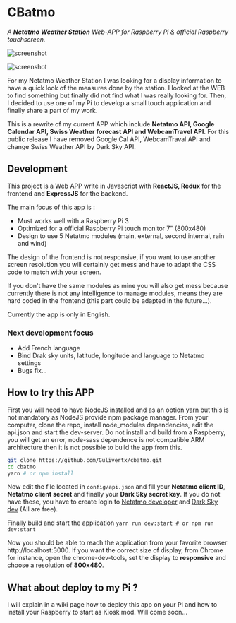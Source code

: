 # CBatmo
*A **Netatmo Weather Station** Web-APP for Raspberry Pi &amp; official Raspberry touchscreen.*

![screenshot](https://raw.githubusercontent.com/Gulivertx/cbatmo/master/screenshots/screenshot_005.png)

![screenshot](https://raw.githubusercontent.com/Gulivertx/cbatmo/master/screenshots/screenshot_004.png)

For my Netatmo Weather Station I was looking for a display information to have a quick look 
of the measures done by the station. I looked at the WEB to find something but finally did not 
find what I was really looking for. Then, I decided to use one of my Pi to develop a small touch 
application and finally share a part of my work.

This is a rewrite of my current APP which include **Netatmo API, Google Calendar API, 
Swiss Weather forecast API and WebcamTravel API**. For this public 
release I have removed Google Cal API, WebcamTraval API and change Swiss Weather 
API by Dark Sky API.

## Development
This project is a Web APP write in Javascript with **ReactJS, Redux** for the frontend and **ExpressJS** 
for the backend.

The main focus of this app is :
* Must works well with a Raspberry Pi 3
* Optimized for a official Raspberry Pi touch monitor 7" (800x480)
* Design to use 5 Netatmo modules (main, external, second internal, rain and wind)

The design of the frontend is not responsive, if you want to use another screen resolution you will 
certainly get mess and have to adapt the CSS code to match with your screen.

If you don't have the same modules as mine you will also get mess because currently there is not 
any intelligence to manage modules, means they are hard coded in the frontend (this part could be 
adapted in the future...).

Currently the app is only in English.

### Next development focus
* Add French language
* Bind Drak sky units, latitude, longitude and language to Netatmo settings
* Bugs fix...

## How to try this APP
First you will need to have [NodeJS](https://nodejs.org/en/) installed and as an option [yarn](https://yarnpkg.com/en/) but this is not mandatory as NodeJS provide npm package manager.
From your computer, clone the repo, install node_modules dependencies, edit the api.json and 
start the dev-server. Do not install and build from a Raspberry, you will get an error, 
node-sass dependence is not compatible ARM architecture then it is not possible to build 
the app from this.

```bash
git clone https://github.com/Gulivertx/cbatmo.git
cd cbatmo
yarn # or npm install
```

Now edit the file located in `config/api.json` and fill your **Netatmo client ID**, **Netatmo 
client secret** and finally your **Dark Sky secret key**. If you do not have these, you have to
create login to [Netatmo developer](https://dev.netatmo.com) and [Dark Sky dev](https://darksky.net/dev) 
(All are free).

Finally build and start the application `yarn run dev:start # or npm run dev:start`

Now you should be able to reach the application from your favorite browser http://localhost:3000. 
If you want the correct size of display, from Chrome for instance, open the chrome-dev-tools, 
set the display to **responsive** and choose a resolution of **800x480**.

## What about deploy to my Pi ?
I will explain in a wiki page how to deploy this app on your Pi and how to install your 
Raspberry to start as Kiosk mod. Will come soon...
